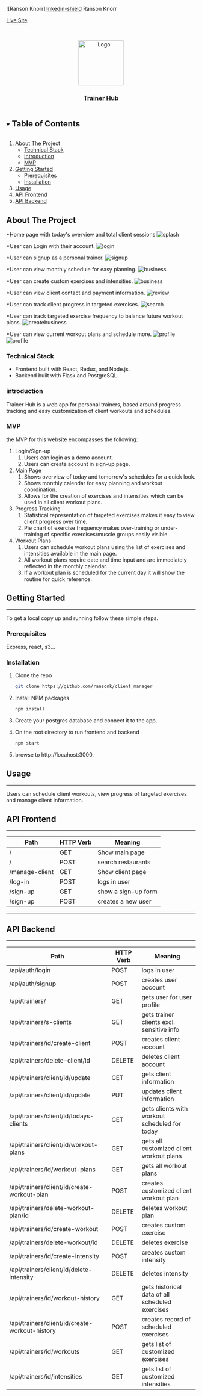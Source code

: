 ![Ranson Knorr][linkedin-shield][linkedin-url-ranson] Ranson Knorr

[Live Site](https://trainer-hub.herokuapp.com/)

<!-- PROJECT LOGO -->
<br />
<p align="center">
<a href="https://trainer-hub.herokuapp.com/">
    <img src="readmeImages/trainer-graphs.png" alt="Logo" width="120" height="auto"
    ></a>
<a href="https://trainer-hub.herokuapp.com/">
  <h3 align="center">Trainer Hub</h3></a>



</p>



<!-- TABLE OF CONTENTS -->
<details open="open">
  <summary><h2 style="display: inline-block">Table of Contents</h2></summary>
  <ol>
    <li>
      <a href="#about-the-project">About The Project</a>
      <ul>
        <li><a href="#technical-stack">Technical Stack</a></li>
        <li><a href="#introduction">Introduction</a></li>
        <li><a href="#mvp">MVP</a></li>
      </ul>
    </li>
    <li>
      <a href="#getting-started">Getting Started</a>
      <ul>
        <li><a href="#prerequisites">Prerequisites</a></li>
        <li><a href="#installation">Installation</a></li>
      </ul>
    </li>
    <li><a href="#usage">Usage</a></li>
    <li><a href="#api-frontend">API Frontend</a></li>
    <li><a href="#api-backend">API Backend</a></li>
  </ol>
</details>



<!-- ABOUT THE PROJECT -->
## About The Project
*Home page with today's overview and total client sessions
![splash](readmeImages/trainer-home.png)

*User can Login with their account.
![login](readmeImages/trainer-login.png)

*User can signup as a personal trainer.
![signup](readmeImages/trainer-signup.png)

*User can view monthly schedule for easy planning.
![business](readmeImages/trainer-sched.png)

*User can create custom exercises and intensities.
![business](readmeImages/trainer-create-routine.png)

*User can view client contact and payment information.
![review](readmeImages/trainer-client-info.png)

*User can track client progress in targeted exercises.
![search](readmeImages/trainer-exercise.png)

*User can track targeted exercise frequency to balance future workout plans.
![createbusiness](readmeImages/trainer-frequency.png)

*User can view current workout plans and schedule more.
![profile](readmeImages/trainer-plan.png)
![profile](readmeImages/trainer-add-plan.png)

<!-- *Database Schema
![database](readmeImages/DBschema.png) -->


### Technical Stack

* Frontend built with React, Redux, and Node.js.
* Backend built with Flask and PostgreSQL.


### introduction

Trainer Hub is a web app for personal trainers, based around progress tracking and easy customization of client workouts and schedules.


### MVP
the MVP for this website encompasses the following:

1.  Login/Sign-up
    1. Users can login as a demo account.
    2. Users can create account in sign-up page.
2.  Main Page
    1. Shows overview of today and tomorrow's schedules for a quick look.
    2. Shows monthly calendar for easy planning and workout coordination.
    3. Allows for the creation of exercises and intensities which can be used in all client workout plans.
3. Progress Tracking
    1. Statistical representation of targeted exercises makes it easy to view client progress over time.
    2. Pie chart of exercise frequency makes over-training or under-training of specific exercises/muscle groups easily visible.
4. Workout Plans
    1. Users can schedule workout plans using the list of exercises and intensities available in the main page.
    2. All workout plans require date and time input and are immediately reflected in the monthly calendar.
    3. If a workout plan is scheduled for the current day it will show the routine for quick reference.



<!-- GETTING STARTED -->
## Getting Started
-----------

To get a local copy up and running follow these simple steps.

### Prerequisites

Express, react, s3...

### Installation


1. Clone the repo
   ```sh
   git clone https://github.com/ransonk/client_manager
   ```
2. Install NPM packages
   ```sh
   npm install
   ```
3. Create your postgres database and connect it to the app.

4. On the root directory to run frontend and backend
   ```sh
   npm start
   ```
5. browse to http://locahost:3000.


<!-- USAGE EXAMPLES -->
## Usage
-----------
Users can schedule client workouts, view progress of targeted exercises and manage client information.


## API Frontend
--------------------------
|    Path            |   HTTP Verb   |          Meaning                   |
|--------------------|---------------|------------------------------------|
|         /          |      GET      |       Show main page               |
|         /          |      POST     |      search restaurants            |
| /manage-client     |      GET      |      Show client page              |
|       /log-in      |      POST     |         logs in user               |
|      /sign-up      |      GET      |      show a sign-up form           |
|      /sign-up      |      POST     |      creates a new user            |


--------------------------

## API Backend
-----------
|                Path                 | HTTP Verb |                      Meaning                           |
|-------------------------------------|-----------|--------------------------------------------------------|
| /api/auth/login                     |   POST    |                   logs in user                         |
| /api/auth/signup                    |   POST    |                   creates user account                 |
| /api/trainers/                      |   GET     |            gets user for user profile                  |
| /api/trainers/s-clients             |   GET     |            gets trainer clients excl. sensitive info   |
| /api/trainers/id/create-client      |   POST    |            creates client account                      |
| /api/trainers/delete-client/id      |   DELETE     |         deletes client account    |
| /api/trainers/client/id/update      |   GET     |            gets client information                     |
| /api/trainers/client/id/update      |   PUT     |            updates client information                  |
| /api/trainers/client/id/todays-clients |   GET     |         gets clients with workout scheduled for today |
| /api/trainers/client/id/workout-plans  |   GET     |         gets all customized client workout plans      |
| /api/trainers/id/workout-plans  |   GET     |         gets all workout plans                             |
| /api/trainers/client/id/create-workout-plan  |   POST     |         creates customized client workout plan     |
| /api/trainers/delete-workout-plan/id  |   DELETE     |         deletes workout plan    |
| /api/trainers/id/create-workout  |   POST     |         creates custom exercise    |
| /api/trainers/delete-workout/id  |   DELETE     |         deletes exercise    |
| /api/trainers/id/create-intensity  |   POST     |         creates custom intensity    |
| /api/trainers/client/id/delete-intensity  |   DELETE     |         deletes intensity    |
| /api/trainers/id/workout-history |   GET     |         gets historical data of all scheduled exercises |
| /api/trainers/client/id/create-workout-history  |   POST     |         creates record of scheduled exercises     |
| /api/trainers/id/workouts           |   GET     |            gets list of customized exercises           |
| /api/trainers/id/intensities        |   GET   |            gets list of customized intensities           |




[linkedin-url-ranson]:https://www.linkedin.com/in/ranson-knorr-b132391b7/
